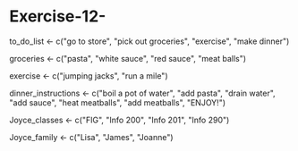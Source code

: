 # Exercise-12-

to_do_list <- c("go to store", "pick out groceries", "exercise", "make dinner")

groceries <- c("pasta", "white sauce", "red sauce", "meat balls")

exercise <- c("jumping jacks", "run a mile")

dinner_instructions <- c("boil a pot of water", "add pasta", "drain water", "add sauce", "heat meatballs", "add meatballs", "ENJOY!")


Joyce_classes <- c("FIG", "Info 200", "Info 201", "Info 290")


Joyce_family <- c("Lisa", "James", "Joanne")

